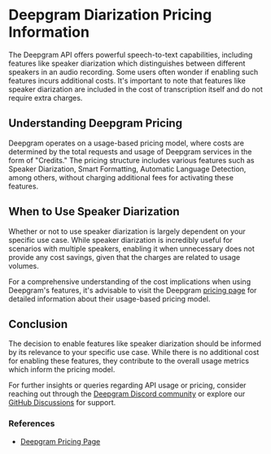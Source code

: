 # Deepgram Diarization Pricing Information

The Deepgram API offers powerful speech-to-text capabilities, including features like speaker diarization which distinguishes between different speakers in an audio recording. Some users often wonder if enabling such features incurs additional costs. It's important to note that features like speaker diarization are included in the cost of transcription itself and do not require extra charges.

## Understanding Deepgram Pricing
Deepgram operates on a usage-based pricing model, where costs are determined by the total requests and usage of Deepgram services in the form of "Credits." The pricing structure includes various features such as Speaker Diarization, Smart Formatting, Automatic Language Detection, among others, without charging additional fees for activating these features.

## When to Use Speaker Diarization
Whether or not to use speaker diarization is largely dependent on your specific use case. While speaker diarization is incredibly useful for scenarios with multiple speakers, enabling it when unnecessary does not provide any cost savings, given that the charges are related to usage volumes.

For a comprehensive understanding of the cost implications when using Deepgram's features, it's advisable to visit the Deepgram [pricing page](https://deepgram.com/pricing) for detailed information about their usage-based pricing model.

## Conclusion
The decision to enable features like speaker diarization should be informed by its relevance to your specific use case. While there is no additional cost for enabling these features, they contribute to the overall usage metrics which inform the pricing model.

For further insights or queries regarding API usage or pricing, consider reaching out through the [Deepgram Discord community](https://discord.gg/deepgram) or explore our [GitHub Discussions](https://github.com/orgs/deepgram/discussions) for support.

### References
- [Deepgram Pricing Page](https://deepgram.com/pricing)